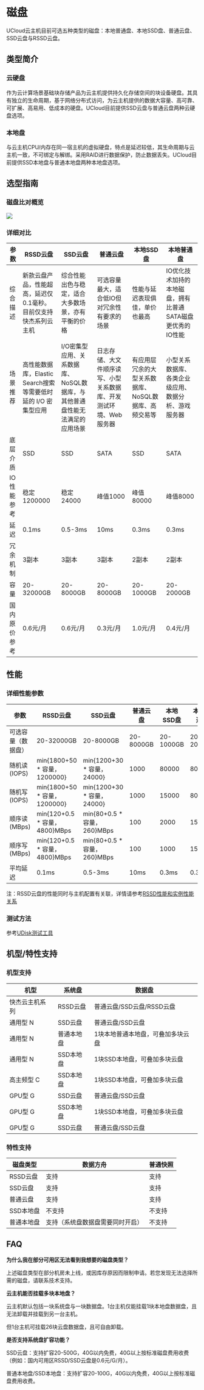 # 磁盘



UCloud云主机目前可选五种类型的磁盘：本地普通盘、本地SSD盘、普通云盘、SSD云盘与RSSD云盘。

## 类型简介

### 云硬盘

作为云计算场景基础块存储产品为云主机提供持久化存储空间的块设备硬盘。其具有独立的生命周期，基于网络分布式访问，为云主机提供的数据大容量、高可靠、可扩展、高易用、低成本的硬盘。UCloud目前提供SSD云盘与普通云盘两种云硬盘选项。

### 本地盘

与云主机CPU/内存在同一宿主机的虚拟硬盘，特点是延迟较低，其生命周期与云主机一致，不可绑定与解绑。采用RAID进行数据保护，防止数据丢失。UCloud目前提供SSD本地盘与普通本地盘两种本地盘选项。

## 选型指南

### 磁盘比对概览

![](/images/introduction/compare_disks.jpg)

### 详细对比

| 参数     | RSSD云盘                              | SSD云盘                                     | 普通云盘                               | 本地SSD盘                        | 本地普通盘                             |
| ------ | ---------------------------------------- | ----------------------------------------- | ---------------------------------- | ----------------------------- | --------------------------------- |
| 综合描述   | 新款云盘产品，性能超高，延迟仅0.1毫秒。目前仅支持快杰系列云主机         | 综合性能出色与稳定，适合大多数场景，亦有平衡的价格                 | 可选容量最大，适合低IO但对冗余性有要求的场景            | 性能与延迟表现俱佳，单价也最高               | IO优化技术加持的本地磁盘，拥有比普通SATA磁盘更优秀的IO性能 |
| 场景推荐   | 高性能数据库，Elastic Search搜索等需要低时延的 I/O 密集型应用 | I/O密集型应用、关系数据库、NoSQL数据库，与其他普通盘性能无法满足的应用场景 | 日志存储、大文件顺序读写、小型关系数据库、开发测试环境、Web服务器 | 有应用层冗余的大型关系数据库、NoSQL数据库、高频交易等 | 小型关系数据库、各类企业级应用、数据分析、游戏服务器        |
| 底层介质  |     SSD    |  SSD |  SATA  | SSD  | SATA |
| IO性能参考 | 稳定1200000                                | 稳定24000                                   | 峰值1000                             | 峰值80000                       | 峰值8000                            |
| 延迟     | 0.1ms                                    | 0.5-3ms                                   | 10ms                               | 0.3ms                         | 0.3ms                             |
| 冗余机制   | 3副本                                      | 3副本                                       | 3副本                                | 2副本                           | 2副本                               |
| 容量     | 20-32000GB                               | 20-8000GB                                 | 20-8000GB                          | 20-1000GB                     | 20-2000GB                         |
| 国内原价参考     | 0.6元/月                       | 0.6元/月                        | 0.3元/月                             | 1.0元/月                        | 0.4元/月                            |

## 性能

### 详细性能参数

| 参数         | RSSD云盘                      | SSD云盘                     | 普通云盘      | 本地SSD盘    | 本地普通盘     |
| ---------- | --------------------------- | ------------------------- | --------- | --------- | --------- |
| 可选容量（数据盘）  | 20-32000GB                  | 20-8000GB                 | 20-8000GB | 20-1000GB | 20-2000GB |
| 随机读 (IOPS) | min{1800+50 * 容量，1200000}  | min{1200+30 * 容量，24000}  | 1000      | 80000     | 8000      |
| 随机写 (IOPS) | min{1800+50 * 容量，1200000}  | min{1200+30 * 容量，24000}  | 1000      | 15000     | 8000      |
| 顺序读 (MBps) | min{120+0.5 * 容量，4800}MBps | min{80+0.5 * 容量，260}MBps | 100       | 2000      | 150       |
| 顺序写 (MBps) | min{120+0.5 * 容量，4800}MBps | min{80+0.5 * 容量，260}MBps | 100       | 1000      | 150       |
| 平均延迟       | 0.1ms                       | 0.5-3ms                   | 10ms      | 0.3ms     | 0.3ms     |

注：RSSD云盘的性能同时与主机配置有关联，详情请参考[RSSD性能和实例性能关系](udisk/introduction/performance/account#RSSD性能和实例性能关系)

### 测试方法

参考[UDisk测试工具](udisk/introduction/performance/rssd)

## 机型/特性支持

### 机型支持

| 机型     | 系统盘    | 数据盘               |
| ------ | ------ | ----------------- |
| 快杰云主机系列| RSSD云盘  | 普通云盘/SSD云盘/RSSD云盘            |
| 通用型 N  | SSD云盘  | 普通云盘/SSD云盘        |
| 通用型 N  | 普通本地盘  | 1块本地普通本地盘，可叠加多块云盘 |
| 通用型 N  | SSD本地盘 | 1块SSD本地盘，可叠加多块云盘  |
| 高主频型 C | SSD本地盘 | 1块SSD本地盘，可叠加多块云盘  |
| GPU型 G  | SSD云盘  | 普通云盘/SSD云盘        |
| GPU型 G | SSD本地盘 | 1块SSD本地盘，可叠加多块云盘  |
| GPU型 G | SSD云盘  | 普通云盘/SSD云盘        |

### 特性支持

| 磁盘类型   | 数据方舟             | 普通快照 |
| ------ | ---------------- | ---- |
| RSSD云盘 | 支持             | 支持 |
| SSD云盘  | 支持             | 支持 |
| 普通云盘   | 支持               | 支持   |
| SSD本地盘 | 不支持              | 不支持  |
| 普通本地盘  | 支持（系统盘数据盘需要同时开启） | 不支持  |

## FAQ

**为什么我在部分可用区无法看到我想要的磁盘类型？**

上述磁盘类型在部分机房未上线，或因库存原因而限制申请。若您发现无法选择所需的磁盘，请联系技术支持。

**云主机能否挂载多块本地盘？**

云主机默认包括一块系统盘与一块数据盘。1台主机仅能挂载1块本地盘数据盘，且无法卸载并挂载到另一台主机。

但1台主机可挂载26块云盘数据盘，且可自由卸载。

**是否支持系统盘扩容功能？**

SSD云盘：支持扩容20-500G，40G以内免费，40G以上按标准磁盘费用收费（例如：国内可用区RSSD/SSD云盘是0.6元/G/月）。

普通本地盘/SSD本地盘：支持扩容20-100G，40G以内免费，40G以上按标准磁盘费用收费。
